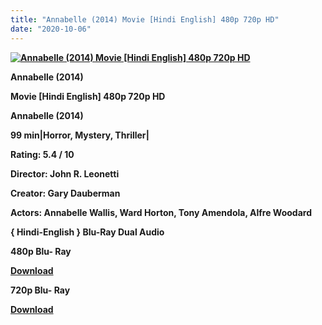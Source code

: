 ```yaml
---
title: "Annabelle (2014) Movie [Hindi English] 480p 720p HD"
date: "2020-10-06"
---
```


[**![Annabelle (2014) Movie [Hindi English] 480p 720p HD](https://1.bp.blogspot.com/-Y-Rk362T6d0/Xt47o-FCGuI/AAAAAAAACtY/XnW67WPfJU0PSPLGE9Gd52_Vz8VTsnKAgCLcBGAsYHQ/s1600/annabellemovie.jpg "Annabelle (2014) Movie [Hindi English] 480p 720p HD")**](https://1.bp.blogspot.com/-Y-Rk362T6d0/Xt47o-FCGuI/AAAAAAAACtY/XnW67WPfJU0PSPLGE9Gd52_Vz8VTsnKAgCLcBGAsYHQ/s1600/annabellemovie.jpg)

**Annabelle (2014)**

**Movie \[Hindi English\] 480p 720p HD**

**Annabelle (2014)**

**99 min|Horror, Mystery, Thriller|**

**Rating: 5.4 / 10** 

**Director: John R. Leonetti**

**Creator: Gary Dauberman**

**Actors: Annabelle Wallis, Ward Horton, Tony Amendola, Alfre Woodard**

 **{ Hindi-English } Blu-Ray Dual Audio**

**480p Blu- Ray**

**[Download](https://myglinks.xyz/1092)** 

**720p Blu- Ray**

[**Download**](https://myglinks.xyz/1093)
